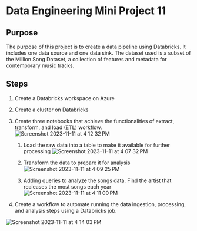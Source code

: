 # Data Engineering Mini Project 11
## Purpose
The purpose of this project is to create a data pipeline using Databricks. It includes one data source and one data sink. The dataset used is a subset of the Million Song Dataset, a collection of features and metadata for contemporary music tracks.

## Steps
1. Create a Databricks workspace on Azure
2. Create a cluster on Databricks
3. Create three notebooks that achieve the functionalities of extract, transform, and load (ETL) workflow.
   ![Screenshot 2023-11-11 at 4 12 32 PM](https://github.com/nogibjj/KatherineT.DE.Mini-Project_11/assets/143833511/8ee82802-ee99-4c66-9a34-1a4c2b21fc7a)
   
   1) Load the raw data into a table to make it available for further processing
   ![Screenshot 2023-11-11 at 4 07 32 PM](https://github.com/nogibjj/KatherineT.DE.Mini-Project_11/assets/143833511/8e15ad37-8cb3-4afe-baff-f9b7cac1f7f3)

   2) Transform the data to prepare it for analysis
   ![Screenshot 2023-11-11 at 4 09 25 PM](https://github.com/nogibjj/KatherineT.DE.Mini-Project_11/assets/143833511/01d9594e-d27f-4f89-b45f-d4ff1928d8cf)

   3) Adding queries to analyze the songs data. Find the artist that realeases the most songs each year
   ![Screenshot 2023-11-11 at 4 11 00 PM](https://github.com/nogibjj/KatherineT.DE.Mini-Project_11/assets/143833511/365d5ce6-d047-4fef-8028-17f96c6961bd)

 4. Create a workflow to automate running the data ingestion, processing, and analysis steps using a Databricks job.

![Screenshot 2023-11-11 at 4 14 03 PM](https://github.com/nogibjj/KatherineT.DE.Mini-Project_11/assets/143833511/b52c03c7-689a-4392-a3dc-982d518132ee)
